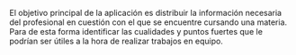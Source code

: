 El objetivo principal de la aplicación es distribuir la información necesaria 
del profesional en cuestión con el que se encuentre cursando una materia. 
Para de esta forma identificar las cualidades y puntos fuertes que le 
podrían ser útiles a la hora de realizar trabajos en equipo.
